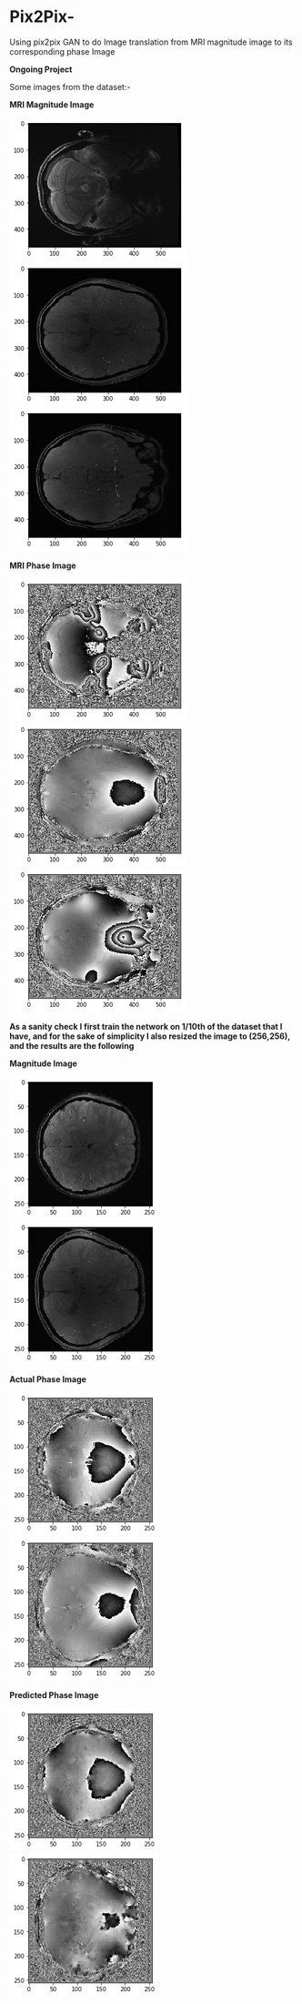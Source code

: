 # Pix2Pix-
Using pix2pix GAN to do Image translation from MRI magnitude image to its corresponding phase Image

**Ongoing Project**

Some images from the dataset:-

**MRI Magnitude Image**

![](MRI_Images/m1.png) ![](MRI_Images/m2.png) ![](MRI_Images/m3.png)


**MRI Phase Image**

![](MRI_Images/p1.png)  ![](MRI_Images/p2.png)  ![](MRI_Images/p3.png)


**As a sanity check I first train the network on 1/10th of the dataset that I have, and for the sake of simplicity I also resized the image to (256,256), and the results are the following**

**Magnitude Image**                           

![](trial_predictions/m1.png)   ![](trial_predictions/m2.png)

**Actual Phase Image**

![](trial_predictions/p1.png)   ![](trial_predictions/p2.png)

**Predicted Phase Image**

![](trial_predictions/pr1.png)    ![](trial_predictions/pr2.png)

  
